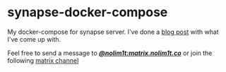 # synapse-docker-compose

My docker-compose for synapse server. I've done a [blog post](https://nolim1t.co/2021/10/12/enter-the-matrix.html) with what I've come up with.

Feel free to send a message to [***@nolim1t:matrix.nolim1t.co***](https://matrix.to/#/@nolim1t:matrix.nolim1t.co) or join the following [matrix channel](https://matrix.to/#/%23thebarrenschat:matrix.nolim1t.co)

